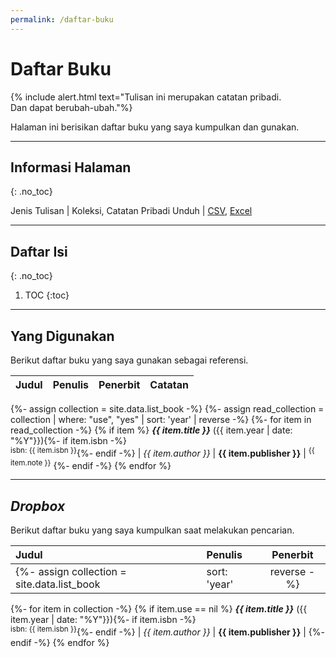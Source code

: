 ```yaml
---
permalink: /daftar-buku
---
```


# Daftar Buku

{% include alert.html text="Tulisan ini merupakan catatan pribadi.<br>Dan dapat berubah-ubah."%}

Halaman ini berisikan daftar buku yang saya kumpulkan dan gunakan. 

-----

## Informasi Halaman
{: .no_toc}

Jenis Tulisan | Koleksi, Catatan Pribadi
Unduh | [CSV](https://github.com/taruma/vivaldi/blob/master/docs/_data/list_book.csv), [Excel](https://github.com/taruma/vivaldi/blob/master/docs/_data/list_book_excel.xlsx)

-----

## Daftar Isi
{: .no_toc}

1. TOC
{:toc}


-----

## Yang Digunakan

Berikut daftar buku yang saya gunakan sebagai referensi.

Judul | Penulis | Penerbit | Catatan
:- | :- | :-: | :- |
{%- assign collection = site.data.list_book -%}
{%- assign read_collection = collection | where: "use", "yes" | sort: 'year' | reverse -%}
{%- for item in read_collection -%}
{% if item %}
___{{ item.title }}___ ({{ item.year | date: "%Y"}}){%- if item.isbn -%}<br><sup>isbn: {{ item.isbn }}</sup>{%- endif -%} | _{{ item.author }}_ | __{{ item.publisher }}__ | <sup>{{ item.note }}</sup>
{%- endif -%}
{% endfor %}

-----

## _Dropbox_

Berikut daftar buku yang saya kumpulkan saat melakukan pencarian. 

Judul | Penulis | Penerbit |
:- | :- | :-: |
{%- assign collection = site.data.list_book | sort: 'year' | reverse -%}
{%- for item in collection -%}
{% if item.use == nil %}
___{{ item.title }}___ ({{ item.year | date: "%Y"}}){%- if item.isbn -%}<br><sup>isbn: {{ item.isbn }}</sup>{%- endif -%} | _{{ item.author }}_ | __{{ item.publisher }}__ | 
{%- endif -%}
{% endfor %}